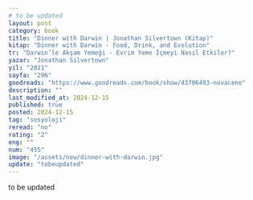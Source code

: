```yaml
---
# to be updated
layout: post
category: book
title: "Dinner with Darwin | Jonathan Silvertown (Kitap)"
kitap: "Dinner with Darwin - Food, Drink, and Evolution"
tr: "Darwin’le Akşam Yemeği - Evrim Yeme İçmeyi Nasıl Etkiler?"
yazar: "Jonathan Silvertown"
yil: "2021"
sayfa: "296"
goodreads: "https://www.goodreads.com/book/show/43706493-novacene"
description: ""
last_modified_at: 2024-12-15
published: true
posted: 2024-12-15
tag: "sosyoloji"
reread: "no"
rating: "2"
eng: ""
num: "455"
image: "/assets/new/dinner-with-darwin.jpg"
update: "tobeupdated"
---
```


to be updated
